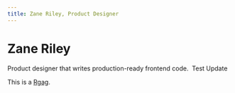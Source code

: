 ```yaml
---
title: Zane Riley, Product Designer
---
```


# Zane Riley
Product designer that writes production-ready frontend code.  Test Update

This is a [Rgag](http://facebook.com/foo).



